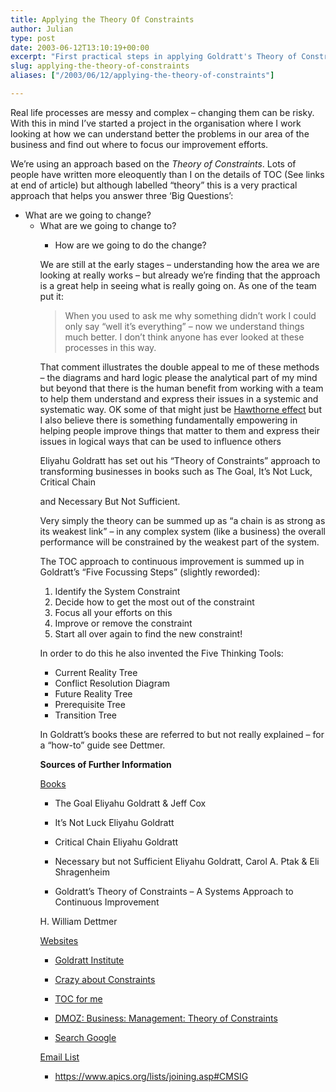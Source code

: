 ```yaml
---
title: Applying the Theory Of Constraints
author: Julian
type: post
date: 2003-06-12T13:10:19+00:00
excerpt: "First practical steps in applying Goldratt's Theory of Constraints to real-life problems"
slug: applying-the-theory-of-constraints 
aliases: ["/2003/06/12/applying-the-theory-of-constraints"]

---
```

Real life processes are messy and complex &#8211; changing them can be risky. With this in mind I&#8217;ve started a project in the organisation where I work looking at how we can understand better the problems in our area of the business and find out where to focus our improvement efforts.
  
We&#8217;re using an approach based on the _Theory of Constraints_. Lots of people have written more eleoquently than I on the details of TOC (See links at end of article) but although labelled &#8220;theory&#8221; this is a very practical approach that helps you answer three &#8216;Big Questions&#8217;:

  * What are we going to change?</i> 
      * What are we going to change to?</i> 
          * How are we going to do the change?</i> </ul> 
            We are still at the early stages &#8211; understanding how the area we are looking at really works &#8211; but already we&#8217;re finding that the approach is a great help in seeing what is really going on. As one of the team put it:
            
            > When you used to ask me why something didn&#8217;t work I could only say &#8220;well it&#8217;s everything&#8221; &#8211; now we understand things much better. I don&#8217;t think anyone has ever looked at these processes in this way.
            
            That comment illustrates the double appeal to me of these methods &#8211; the diagrams and hard logic please the analytical part of my mind but beyond that there is the human benefit from working with a team to help them understand and express their issues in a systemic and systematic way. OK some of that might just be [Hawthorne effect][1] but I also believe there is something fundamentally empowering in helping people improve things that matter to them and express their issues in logical ways that can be used to influence others
  
            <!--more-->
            
            
  
            Eliyahu Goldratt has set out his &#8220;Theory of Constraints&#8221; approach to transforming businesses in books such as <amazonlink asin="0566074184">The Goal</amazonlink>, <amazonlink asin="0566076276">It&#8217;s Not Luck</amazonlink>, <amazonlink asin="0566080389">Critical Chain</amazonlink>
   
            and <amazonlink asin="0884271706">Necessary But Not Sufficient</amazonlink>. 
            
            Very simply the theory can be summed up as &#8220;a chain is as strong as its weakest link&#8221; &#8211; in any complex system (like a business) the overall performance will be constrained by the weakest part of the system.
            
            The TOC approach to continuous improvement is summed up in Goldratt&#8217;s &#8220;Five Focussing Steps&#8221; (slightly reworded):
            
              1. Identify the System Constraint
              2. Decide how to get the most out of the constraint
              3. Focus all your efforts on this
              4. Improve or remove the constraint
              5. Start all over again to find the new constraint!
            
            In order to do this he also invented the Five Thinking Tools:
            
              * Current Reality Tree
              * Conflict Resolution Diagram
              * Future Reality Tree
              * Prerequisite Tree
              * Transition Tree
            
            In Goldratt&#8217;s books these are referred to but not really explained &#8211; for a &#8220;how-to&#8221; guide see <amazonlink asin="0873893700">Dettmer</amazonlink>.
            
            **Sources of Further Information**
            
            <u>Books</u>
            
            * <amazonlink asin="0566074184">The Goal</amazonlink> Eliyahu Goldratt & Jeff Cox
            
            * <amazonlink asin="0566076276">It&#8217;s Not Luck</amazonlink> Eliyahu Goldratt 
            
            * <amazonlink asin="0566080389">Critical Chain</amazonlink> Eliyahu Goldratt 
            
            * <amazonlink asin="0884271706">Necessary but not Sufficient</amazonlink> Eliyahu Goldratt, Carol A. Ptak & Eli Shragenheim
            
            * <amazonlink asin="0873893700">Goldratt&#8217;s Theory of Constraints &#8211; A Systems Approach to Continuous Improvement
  
            </amazonlink> H. William Dettmer
            
            <u>Websites</u>
            
            * [Goldratt Institute][2]
            
            * [Crazy about Constraints][3]
            
            * [TOC for me][4]
            
            * [DMOZ: Business: Management: Theory of Constraints][5]
            
            * [Search Google][6]
            
            <u>Email List</u>
            
            * <https://www.apics.org/lists/joining.asp#CMSIG>

 [1]: https://pespmc1.vub.ac.be/ASC/HAWTHO_EFFEC.html
 [2]: https://www.goldratt.com/
 [3]: https://www.rogo.com/cac/
 [4]: https://www.tocforme.com/
 [5]: https://dmoz.org/Business/Management/Theory_of_Constraints/
 [6]: https://www.google.com/search?sourceid=navclient&ie=UTF-8&oe=UTF-8&q=constraints+toc